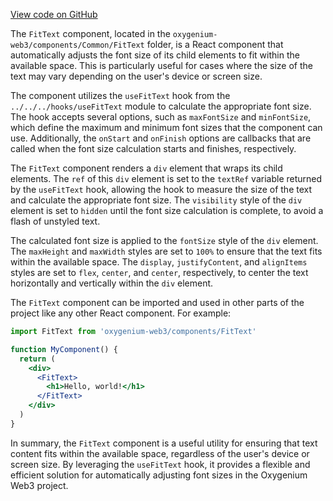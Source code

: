 [View code on GitHub](https://github.com/oxygenium-network/oxygenium-web3/.autodoc/docs/json/packages/web3-react/src/components/Common/FitText)

The `FitText` component, located in the `oxygenium-web3/components/Common/FitText` folder, is a React component that automatically adjusts the font size of its child elements to fit within the available space. This is particularly useful for cases where the size of the text may vary depending on the user's device or screen size.

The component utilizes the `useFitText` hook from the `../../../hooks/useFitText` module to calculate the appropriate font size. The hook accepts several options, such as `maxFontSize` and `minFontSize`, which define the maximum and minimum font sizes that the component can use. Additionally, the `onStart` and `onFinish` options are callbacks that are called when the font size calculation starts and finishes, respectively.

The `FitText` component renders a `div` element that wraps its child elements. The `ref` of this `div` element is set to the `textRef` variable returned by the `useFitText` hook, allowing the hook to measure the size of the text and calculate the appropriate font size. The `visibility` style of the `div` element is set to `hidden` until the font size calculation is complete, to avoid a flash of unstyled text.

The calculated font size is applied to the `fontSize` style of the `div` element. The `maxHeight` and `maxWidth` styles are set to `100%` to ensure that the text fits within the available space. The `display`, `justifyContent`, and `alignItems` styles are set to `flex`, `center`, and `center`, respectively, to center the text horizontally and vertically within the `div` element.

The `FitText` component can be imported and used in other parts of the project like any other React component. For example:

```jsx
import FitText from 'oxygenium-web3/components/FitText'

function MyComponent() {
  return (
    <div>
      <FitText>
        <h1>Hello, world!</h1>
      </FitText>
    </div>
  )
}
```

In summary, the `FitText` component is a useful utility for ensuring that text content fits within the available space, regardless of the user's device or screen size. By leveraging the `useFitText` hook, it provides a flexible and efficient solution for automatically adjusting font sizes in the Oxygenium Web3 project.
